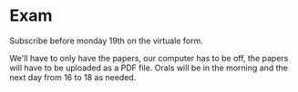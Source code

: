 # Exam

Subscribe before monday 19th on the virtuale form. 

We'll have to only have the papers, our computer has to be off, the papers will have to be uploaded as a PDF file. Orals will be in the morning and the next day from 16 to 18 as needed.

